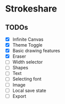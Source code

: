 # Strokeshare

## TODOs

- [x] Infinite Canvas
- [x] Theme Toggle
- [x] Basic drawing features
- [x] Eraser
- [ ] Width selector
- [ ] Shapes
- [ ] Text
- [ ] Selecting font
- [ ] Image
- [ ] Local save state
- [ ] Export
